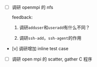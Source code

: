 * [ ] 调研 openmpi 的 nfs

    feedback:

    1. 调研`adduser`和`useradd`有什么不同？

    2. 调研`ssh-add`，`ssh-agent`的作用

* [v] 调研增加 inline test case

* [ ] 调研 open mpi 的 scatter, gather C 程序
